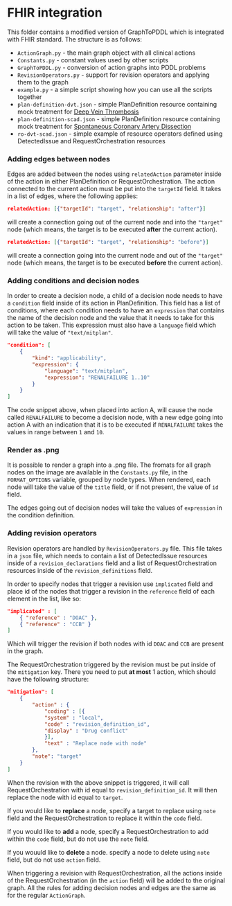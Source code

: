 # FHIR integration

This folder contains a modified version of GraphToPDDL which is integrated with FHIR standard. The structure is as follows:
* `ActionGraph.py` - the main graph object with all clinical actions
* `Constants.py` - constant values used by other scripts
* `GraphToPDDL.py` - conversion of action graphs into PDDL problems
* `RevisionOperators.py` - support for revision operators and applying them to the graph
* `example.py` - a simple script showing how you can use all the scripts together
* `plan-definition-dvt.json` - simple PlanDefinition resource containing mock treatment for [Deep Vein Thrombosis](https://www.cdc.gov/ncbddd/dvt/facts.html)
* `plan-definition-scad.json` - simple PlanDefinition resource containing mock treatment for [Spontaneous Coronary Artery Dissection](https://www.mayoclinic.org/diseases-conditions/spontaneous-coronary-artery-dissection/symptoms-causes/syc-20353711)
* `ro-dvt-scad.json` - simple example of resource operators defined using DetectedIssue and RequestOrchestration resources

### Adding edges between nodes

Edges are added between the nodes using `relatedAction` parameter inside of the action in either PlanDefinition or RequestOrchestration. The action connected to the current action must be put into the `targetId` field. It takes in a list of edges, where the following applies:
```json
relatedAction: [{"targetId": "target", "relationship": "after"}]
```
will create a connection going out of the current node and into the `"target"` node (which means, the target is to be executed **after** the current action).

```json
relatedAction: [{"targetId": "target", "relationship": "before"}]
```
will create a connection going into the current node and out of the `"target"` node (which means, the target is to be executed **before** the current action).

### Adding conditions and decision nodes

In order to create a decision node, a child of a decision node needs to have a `condition` field inside of its action in PlanDefinition. This field has a list of conditions, where each condition needs to have an `expression` that contains the name of the decision node and the value that it needs to take for this action to be taken. This expression must also have a `language` field which will take the value of `"text/mitplan"`.

```json
"condition": [
    {
        "kind": "applicability",
        "expression": {
            "language": "text/mitplan",
            "expression": "RENALFAILURE 1..10"
        }
    }
]
```
The code snippet above, when placed into action A, will cause the node called `RENALFAILURE` to become a decision node, with a new edge going into action A with an indication that it is to be executed if `RENALFAILURE` takes the values in range between `1` and `10`.

### Render as .png
It is possible to render a graph into a .png file. The fromats for all graph nodes on the image are available in the `Constants.py` file, in the `FORMAT_OPTIONS` variable, grouped by node types. When rendered, each node will take the value of the `title` field, or if not present, the value of `id` field.

The edges going out of decision nodes will take the values of `expression` in the condition definition.

### Adding revision operators
Revision operators are handled by `RevisionOperators.py` file. This file takes in a `json` file, which needs to contain a list of DetectedIssue resources inside of a `revision_declarations` field and a list of RequestOrchestration resources inside of the `revision_definitions` field.

In order to specify nodes that trigger a revision use `implicated` field and place id of the nodes that trigger a revision in the `reference` field of each element in the list, like so:
```json
"implicated" : [
    { "reference" : "DOAC" },
    { "reference" : "CCB" }
]
```
Which will trigger the revision if both nodes with id `DOAC` and `CCB` are present in the graph.

The RequestOrchestration triggered by the revision must be put inside of the `mitigation` key. There you need to put **at most** 1 action, which should have the following structure:
```json
"mitigation": [
    {
        "action" : {
            "coding" : [{
            "system" : "local",
            "code" : "revision_definition_id",
            "display" : "Drug conflict"
            }],
            "text" : "Replace node with node"
        },
        "note": "target"
    }
]
```
When the revision with the above snippet is triggered, it will call RequestOrchestration with id equal to `revision_definition_id`. It will then replace the node with id equal to `target`.

If you would like to **replace** a node, specify a target to replace using `note` field and the RequestOrchestration to replace it within the `code` field.

If you would like to **add** a node, specify a RequestOrchestration to add within the `code` field, but do not use the `note` field.

If you wouuld like to **delete** a node. specify a node to delete using `note` field, but do not use `action` field.

When triggering a revision with RequestOrchestration, all the actions inside of the RequestOrchestration (in the `action` field) will be added to the original graph. All the rules for adding decision nodes and edges are the same as for the regular `ActionGraph`.
